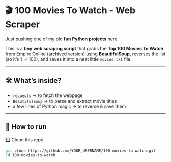 # 🎬 100 Movies To Watch - Web Scraper  

Just pushing one of my old **fun Python projects** here.   

This is a **tiny web scraping script** that grabs the **Top 100 Movies To Watch** from Empire Online (archived version) using **BeautifulSoup**, reverses the list (so it’s 1 → 100), and saves it into a neat little `movies.txt` file.  

---

## 🛠 What’s inside?  

- `requests` → to fetch the webpage  
- `BeautifulSoup` → to parse and extract movie titles  
- a few lines of Python magic → to reverse & save them  

---

## 🚀 How to run  

1️⃣ Clone this repo  
```bash
git clone https://github.com/YOUR_USERNAME/100-movies-to-watch.git
cd 100-movies-to-watch

